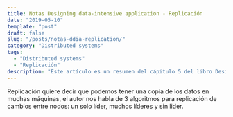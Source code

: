 ```yaml
---
title: Notas Designing data-intensive application - Replicación
date: "2019-05-10"
template: "post"
draft: false
slug: "/posts/notas-ddia-replication/"
category: "Distributed systems"
tags:
  - "Distributed systems"
  - "Replicación"
description: "Este artículo es un resumen del cápitulo 5 del libro Designing data-intensive application, este capítulo nos habla acerca de la replicación."
---
```


Replicación quiere decir que podemos tener una copia de los datos en muchas máquinas, el autor nos habla de 3 algoritmos para replicación de cambios entre nodos: un solo líder, muchos líderes y sin lider.
